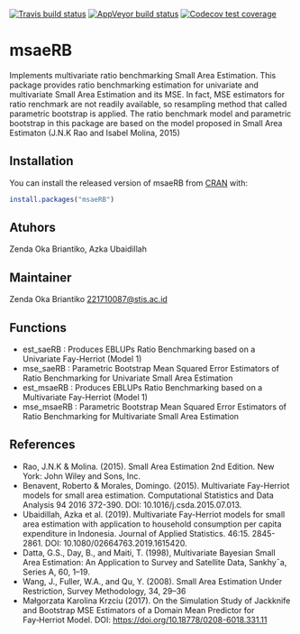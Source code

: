 
[![Travis build
status](https://travis-ci.com/zendaokab/msaeRB.svg?branch=main)](https://travis-ci.com/zendaokab/msaeRB)
[![AppVeyor build
status](https://ci.appveyor.com/api/projects/status/github/zendaokab/msaeRB?branch=main&svg=true)](https://ci.appveyor.com/project/zendaokab/msaeRB)
[![Codecov test
coverage](https://codecov.io/gh/zendaokab/msaeRB/branch/main/graph/badge.svg)](https://codecov.io/gh/zendaokab/msaeRB?branch=main)

<!-- README.md is generated from README.Rmd. Please edit that file -->

# msaeRB

Implements multivariate ratio benchmarking Small Area Estimation. This
package provides ratio benchmarking estimation for univariate and
multivariate Small Area Estimation and its MSE. In fact, MSE estimators
for ratio renchmark are not readily available, so resampling method that
called parametric bootstrap is applied. The ratio benchmark model and
parametric bootstrap in this package are based on the model proposed in
Small Area Estimaton (J.N.K Rao and Isabel Molina, 2015)

## Installation

You can install the released version of msaeRB from
[CRAN](https://CRAN.R-project.org) with:

``` r
install.packages("msaeRB")
```

## Atuhors

Zenda Oka Briantiko, Azka Ubaidillah

## Maintainer

Zenda Oka Briantiko <221710087@stis.ac.id>

## Functions

  - est\_saeRB : Produces EBLUPs Ratio Benchmarking based on a
    Univariate Fay-Herriot (Model 1)
  - mse\_saeRB : Parametric Bootstrap Mean Squared Error Estimators of
    Ratio Benchmarking for Univariate Small Area Estimation
  - est\_msaeRB : Produces EBLUPs Ratio Benchmarking based on a
    Multivariate Fay-Herriot (Model 1)
  - mse\_msaeRB : Parametric Bootstrap Mean Squared Error Estimators of
    Ratio Benchmarking for Multivariate Small Area Estimation

## References

  - Rao, J.N.K & Molina. (2015). Small Area Estimation 2nd Edition. New
    York: John Wiley and Sons, Inc.
  - Benavent, Roberto & Morales, Domingo. (2015). Multivariate
    Fay-Herriot models for small area estimation. Computational
    Statistics and Data Analysis 94 2016 372-390. DOI:
    10.1016/j.csda.2015.07.013.
  - Ubaidillah, Azka et al. (2019). Multivariate Fay-Herriot models for
    small area estimation with application to household consumption per
    capita expenditure in Indonesia. Journal of Applied Statistics.
    46:15. 2845-2861. DOI: 10.1080/02664763.2019.1615420.
  - Datta, G.S., Day, B., and Maiti, T. (1998), Multivariate Bayesian
    Small Area Estimation: An Application to Survey and Satellite Data,
    Sankhy¯a, Series A, 60, 1–19.
  - Wang, J., Fuller, W.A., and Qu, Y. (2008). Small Area Estimation
    Under Restriction, Survey Methodology, 34, 29–36
  - Małgorzata Karolina Krzciu (2017). On the Simulation Study of
    Jackknife and Bootstrap MSE Estimators of a Domain Mean Predictor
    for Fay‑Herriot Model. DOI: https://doi.org/10.18778/0208-6018.331.11
